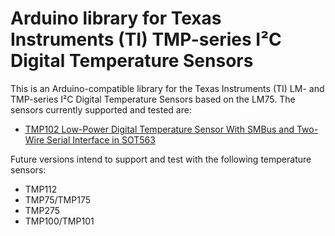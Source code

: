 # Arduino library for Texas Instruments (TI) TMP-series I²C Digital Temperature Sensors #

This is an Arduino-compatible library for the Texas Instruments (TI) LM- and TMP-series I²C Digital Temperature Sensors based on the LM75. The sensors currently supported and tested are:

* [TMP102 Low-Power Digital Temperature Sensor With SMBus and Two-Wire Serial Interface in SOT563](http://www.ti.com/lit/ds/symlink/tmp102.pdf)

Future versions intend to support and test with the following temperature sensors:

* TMP112
* TMP75/TMP175
* TMP275
* TMP100/TMP101

